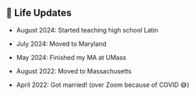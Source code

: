 ## 🚚 Life Updates

- August 2024: Started teaching high school Latin

- July 2024: Moved to Maryland

- May 2024: Finished my MA at UMass

- August 2022: Moved to Massachusetts

- April 2022: Got married! (over Zoom because of COVID 😅)
